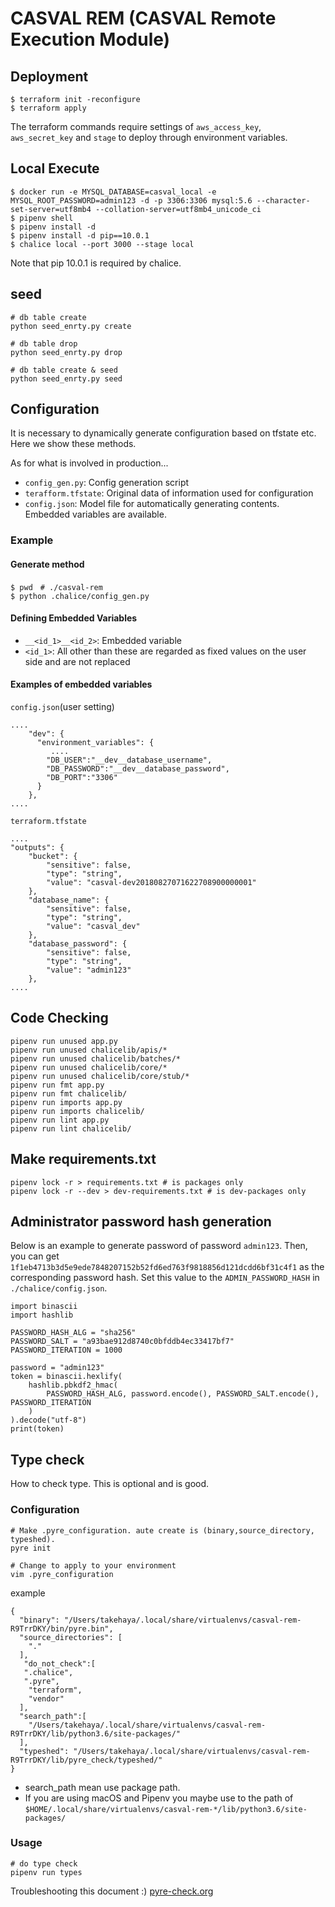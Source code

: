 # CASVAL REM (CASVAL Remote Execution Module)


## Deployment

```
$ terraform init -reconfigure
$ terraform apply
```

The terraform commands require settings of `aws_access_key`, `aws_secret_key` and `stage` to deploy through environment variables.


## Local Execute

```
$ docker run -e MYSQL_DATABASE=casval_local -e MYSQL_ROOT_PASSWORD=admin123 -d -p 3306:3306 mysql:5.6 --character-set-server=utf8mb4 --collation-server=utf8mb4_unicode_ci
$ pipenv shell
$ pipenv install -d
$ pipenv install -d pip==10.0.1
$ chalice local --port 3000 --stage local
```
Note that pip 10.0.1 is required by chalice.

## seed
```
# db table create
python seed_enrty.py create

# db table drop
python seed_enrty.py drop

# db table create & seed
python seed_enrty.py seed
```

## Configuration
It is necessary to dynamically generate configuration based on tfstate etc. Here we show these methods.

As for what is involved in production...
* `config_gen.py`: Config generation script
* `terafform.tfstate`: Original data of information used for configuration
* `config.json`: Model file for automatically generating contents. Embedded variables are available.

### Example
#### Generate method
```
$ pwd　# ./casval-rem
$ python .chalice/config_gen.py
```

#### Defining Embedded Variables

* `__<id_1>__<id_2>`: Embedded variable
* `<id_1>`: All other than these are regarded as fixed values on the user side and are not replaced

#### Examples of embedded variables
`config.json`(user setting)
```
....
    "dev": {
      "environment_variables": {
         ....
        "DB_USER":"__dev__database_username",
        "DB_PASSWORD":"__dev__database_password",
        "DB_PORT":"3306"
      }
    },
....
```
`terraform.tfstate`
```
....
"outputs": {
    "bucket": {
        "sensitive": false,
        "type": "string",
        "value": "casval-dev20180827071622708900000001"
    },
    "database_name": {
        "sensitive": false,
        "type": "string",
        "value": "casval_dev"
    },
    "database_password": {
        "sensitive": false,
        "type": "string",
        "value": "admin123"
    },
....
```



## Code Checking

```
pipenv run unused app.py
pipenv run unused chalicelib/apis/*
pipenv run unused chalicelib/batches/*
pipenv run unused chalicelib/core/*
pipenv run unused chalicelib/core/stub/*
pipenv run fmt app.py
pipenv run fmt chalicelib/
pipenv run imports app.py
pipenv run imports chalicelib/
pipenv run lint app.py
pipenv run lint chalicelib/
```

## Make requirements.txt

```
pipenv lock -r > requirements.txt # is packages only
pipenv lock -r --dev > dev-requirements.txt # is dev-packages only
```

## Administrator password hash generation

Below is an example to generate password of password `admin123`. Then, you can get `1f1eb4713b3d5e9ede7848207152b52fd6ed763f9818856d121dcdd6bf31c4f1` as the corresponding password hash. Set this value to the `ADMIN_PASSWORD_HASH` in `./chalice/config.json`.  

```
import binascii
import hashlib

PASSWORD_HASH_ALG = "sha256"
PASSWORD_SALT = "a93bae912d8740c0bfddb4ec33417bf7"
PASSWORD_ITERATION = 1000

password = "admin123"
token = binascii.hexlify(
    hashlib.pbkdf2_hmac(
        PASSWORD_HASH_ALG, password.encode(), PASSWORD_SALT.encode(), PASSWORD_ITERATION
    )
).decode("utf-8")
print(token)

```

## Type check
How to check type. This is optional and is good.

### Configuration

```
# Make .pyre_configuration. aute create is (binary,source_directory, typeshed).
pyre init

# Change to apply to your environment
vim .pyre_configuration
```
example
```
{
  "binary": "/Users/takehaya/.local/share/virtualenvs/casval-rem-R9TrrDKY/bin/pyre.bin",
  "source_directories": [
    "."
  ],
   "do_not_check":[
   ".chalice",
   ".pyre",
    "terraform",
    "vendor"
  ],
  "search_path":[
    "/Users/takehaya/.local/share/virtualenvs/casval-rem-R9TrrDKY/lib/python3.6/site-packages/"
  ],
  "typeshed": "/Users/takehaya/.local/share/virtualenvs/casval-rem-R9TrrDKY/lib/pyre_check/typeshed/"
}
```
* search_path mean use package path.
* If you are using macOS and Pipenv you maybe use to the path of `$HOME/.local/share/virtualenvs/casval-rem-*/lib/python3.6/site-packages/`
### Usage
```
# do type check
pipenv run types
```
Troubleshooting this document :)
[pyre-check.org](https://pyre-check.org/)

